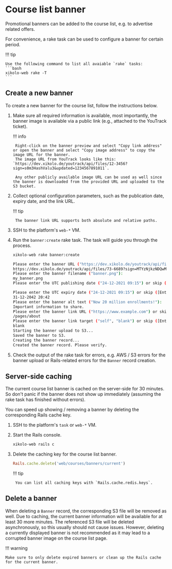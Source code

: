 # Course list banner

Promotional banners can be added to the course list, e.g. to advertise related offers.

For convenience, a rake task can be used to configure a banner for certain period.

!!! tip

    Use the following command to list all avaiable `rake` tasks:
    ```bash
    xikolo-web rake -T
    ```

## Create a new banner

To create a new banner for the course list, follow the instructions below.

1. Make sure all required information is available, most importantly, the banner image is available via a public link (e.g., attached to the YouTrack ticket).

    !!! info

        Right-click on the banner preview and select "Copy link address" or open the banner and select "Copy image address" to copy the image URL for the banner.
        The image URL from YouTrack looks like this: `https://dev.xikolo.de/youtrack/api/files/12-3456?sign=s0m3HashValu3&updated=1234567891011`.

        Any other publicly available image URL can be used as well since the banner is downloaded from the provided URL and uploaded to the S3 bucket.

2. Collect optional configuration parameters, such as the publication date, expiry date, and the link URL.

    !!! tip

        The banner link URL supports both absolute and relative paths.

3. SSH to the platform's `web-*` VM.
4. Run the `banner:create` rake task. The task will guide you through the process.

    ```bash
    xikolo-web rake banner:create
    ```

    ```bash title="Sample rake task execution"
    Please enter the banner URL ("https://dev.xikolo.de/youtrack/api/files/the-banner"):
    https://dev.xikolo.de/youtrack/api/files/73-6689?sign=MTYzNjkzNDQwMDAwMHwyNS0zMjZ8NzMtNjY4OXxoV2xYbVlsZC13d1Q3OUlsRDFocGFvdjZGNEJw%0D%0AbmxVM3ROOFVZNzhFVDA4DQo%0D%0A&updated=1633335363829
    Please enter the banner filename ("banner.png"):
    my_banner.png
    Please enter the UTC publishing date ("24-12-2021 09:15") or skip ([Enter], default: now):

    Please enter the UTC expiry date ("24-12-2021 09:15") or skip ([Enter], default: none):
    31-12-2042 20:42
    Please enter the banner alt text ("Now 20 million enrollments!"):
    Important information to share.
    Please enter the banner link URL ("https://www.example.com") or skip ([Enter]):
    /pages/about
    Please enter the banner link target ("self", "blank") or skip ([Enter], default: "self"):
    blank
    Starting the banner upload to S3...
    Saved the banner to S3.
    Creating the banner record...
    Created the banner record. Please verify.
    ```

5. Check the output of the rake task for errors, e.g. AWS / S3 errors for the banner upload or Rails-related errors for the `Banner` record creation.

## Server-side caching

The current course list banner is cached on the server-side for 30 minutes.
So don't panic if the banner does not show up immediately (assuming the rake task has finished without errors).

You can speed up showing / removing a banner by deleting the corresponding Rails cache key.

1. SSH to the platform's `task` or `web-*` VM.
2. Start the Rails console.

    ```bash
    xikolo-web rails c
    ```

3. Delete the caching key for the course list banner.

    ```ruby
    Rails.cache.delete('web/courses/banners/current')
    ```

    !!! tip

        You can list all caching keys with `Rails.cache.redis.keys`.

## Delete a banner

When deleting a `Banner` record, the corresponding S3 file will be removed as well.
Due to caching, the current banner information will be available for at least 30 more minutes.
The referenced S3 file will be deleted asynchronously, so this usually should not cause issues.
However, deleting a currently displayed banner is not recommended as it may lead to a corrupted banner image on the course list page.

!!! warning

    Make sure to only delete expired banners or clean up the Rails cache for the current banner.
